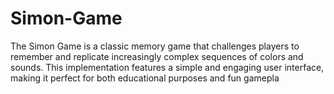 # Simon-Game
The Simon Game is a classic memory game that challenges players to remember and replicate increasingly complex sequences of colors and sounds. This implementation features a simple and engaging user interface, making it perfect for both educational purposes and fun gamepla
